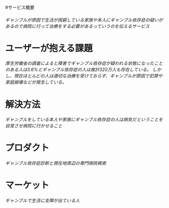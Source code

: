 #サービス概要
<h6>ギャンブルが原因で生活が困窮している家族や本人にギャンブル依存症の疑いがあるので病院に行って治療をする必要があるっていうのを伝えるサービス</h6>

<h1>ユーザーが抱える課題</h1>
<h6>厚生労働省の調査によると障害でギャンブル依存症が疑われる状態になったことのある人は3.6%とギャンブル依存症の人は推計320万人も存在している。
しかし、現在ほとんどの人は適切な治療を受けておらず、ギャンブルが原因で犯罪や家庭崩壊などが発生している。</h6>

<h1>解決方法</h1>
 <h6>ギャンブルをしている本人や家族にギャンブル依存症の人は病気だということを自覚させ病院に行かせること</h6>

<h1>プロダクト</h1>
<h6>ギャンブル依存症診断と現在地周辺の専門病院検索<h6>

<h1>マーケット</h1>
<h6>ギャンブルで生活に支障が出ている人<h6>
